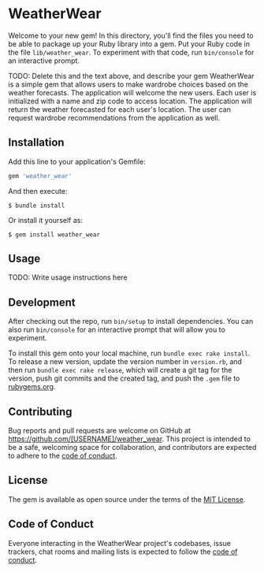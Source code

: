 # WeatherWear

Welcome to your new gem! In this directory, you'll find the files you need to be able to package up your Ruby library into a gem. Put your Ruby code in the file `lib/weather_wear`. To experiment with that code, run `bin/console` for an interactive prompt.

TODO: Delete this and the text above, and describe your gem
WeatherWear is a simple gem that allows users to make wardrobe choices based on the weather forecasts.  The application will welcome the new users.  Each user is initialized with a name and zip code to access location. The application will return the weather forecasted for each user's location. The user can request wardrobe recommendations from the application as well. 

## Installation

Add this line to your application's Gemfile:

```ruby
gem 'weather_wear'
```

And then execute:

    $ bundle install

Or install it yourself as:

    $ gem install weather_wear

## Usage

TODO: Write usage instructions here

## Development

After checking out the repo, run `bin/setup` to install dependencies. You can also run `bin/console` for an interactive prompt that will allow you to experiment.

To install this gem onto your local machine, run `bundle exec rake install`. To release a new version, update the version number in `version.rb`, and then run `bundle exec rake release`, which will create a git tag for the version, push git commits and the created tag, and push the `.gem` file to [rubygems.org](https://rubygems.org).

## Contributing

Bug reports and pull requests are welcome on GitHub at https://github.com/[USERNAME]/weather_wear. This project is intended to be a safe, welcoming space for collaboration, and contributors are expected to adhere to the [code of conduct](https://github.com/[USERNAME]/weather_wear/blob/master/CODE_OF_CONDUCT.md).

## License

The gem is available as open source under the terms of the [MIT License](https://opensource.org/licenses/MIT).

## Code of Conduct

Everyone interacting in the WeatherWear project's codebases, issue trackers, chat rooms and mailing lists is expected to follow the [code of conduct](https://github.com/[USERNAME]/weather_wear/blob/master/CODE_OF_CONDUCT.md).
